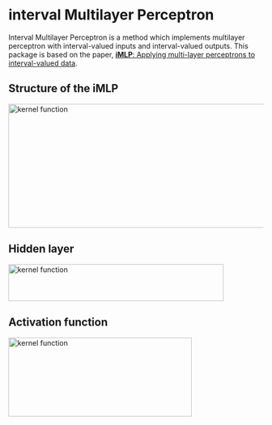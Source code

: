 # interval Multilayer Perceptron

Interval Multilayer Perceptron is a method which implements multilayer perceptron with interval-valued inputs and interval-valued outputs. This package is based on the paper, [**iMLP**: Applying multi-layer perceptrons to interval-valued data](https://link.springer.com/article/10.1007/s11063-007-9035-z).



## Structure of the iMLP

<img src="https://github.com/KaishuaiXu/imlp/blob/master/structure.png?raw=true" alt="kernel function" width="577" height="245" />

## Hidden layer

<img src="https://github.com/KaishuaiXu/imlp/blob/master/hidden%20layer.png?raw=true" alt="kernel function" width="425" height="73.5" />

## Activation function

<img src="https://github.com/KaishuaiXu/imlp/blob/master/activation.png?raw=true" alt="kernel function" width="361.5" height="156" />

